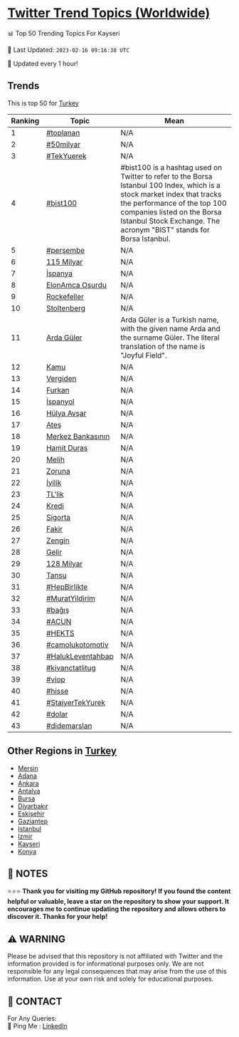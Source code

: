 [Twitter Trend Topics (Worldwide)](https://github.com/ErcinDedeoglu/Twitter-Trend-Topics)
==========


📊 Top 50 Trending Topics For Kayseri

📆 Last Updated: `2023-02-16 09:16:38 UTC`

🔧 Updated every 1 hour!


## Trends

This is top 50 for [Turkey](</Turkey>)

| Ranking | Topic | Mean |
| ------- | ------------ | ------------ |
| 1 | [#toplanan](http://twitter.com/search?q=%23toplanan) | N/A |
| 2 | [#50milyar](http://twitter.com/search?q=%2350milyar) | N/A |
| 3 | [#TekYuerek](http://twitter.com/search?q=%23TekYuerek) | N/A |
| 4 | [#bist100](http://twitter.com/search?q=%23bist100) | #bist100 is a hashtag used on Twitter to refer to the Borsa Istanbul 100 Index, which is a stock market index that tracks the performance of the top 100 companies listed on the Borsa Istanbul Stock Exchange. The acronym "BIST" stands for Borsa Istanbul. |
| 5 | [#perşembe](http://twitter.com/search?q=%23per%c5%9fembe) | N/A |
| 6 | [115 Milyar](http://twitter.com/search?q=115+Milyar) | N/A |
| 7 | [İspanya](http://twitter.com/search?q=%c4%b0spanya) | N/A |
| 8 | [ElonAmca Osurdu](http://twitter.com/search?q=ElonAmca+Osurdu) | N/A |
| 9 | [Rockefeller](http://twitter.com/search?q=Rockefeller) | N/A |
| 10 | [Stoltenberg](http://twitter.com/search?q=Stoltenberg) | N/A |
| 11 | [Arda Güler](http://twitter.com/search?q=Arda+G%c3%bcler) | Arda Güler is a Turkish name, with the given name Arda and the surname Güler. The literal translation of the name is "Joyful Field". |
| 12 | [Kamu](http://twitter.com/search?q=Kamu) | N/A |
| 13 | [Vergiden](http://twitter.com/search?q=Vergiden) | N/A |
| 14 | [Furkan](http://twitter.com/search?q=Furkan) | N/A |
| 15 | [İspanyol](http://twitter.com/search?q=%c4%b0spanyol) | N/A |
| 16 | [Hülya Avşar](http://twitter.com/search?q=H%c3%bclya+Av%c5%9far) | N/A |
| 17 | [Ateş](http://twitter.com/search?q=Ate%c5%9f) | N/A |
| 18 | [Merkez Bankasının](http://twitter.com/search?q=Merkez+Bankas%c4%b1n%c4%b1n) | N/A |
| 19 | [Hamit Duras](http://twitter.com/search?q=Hamit+Duras) | N/A |
| 20 | [Melih](http://twitter.com/search?q=Melih) | N/A |
| 21 | [Zoruna](http://twitter.com/search?q=Zoruna) | N/A |
| 22 | [İyilik](http://twitter.com/search?q=%c4%b0yilik) | N/A |
| 23 | [TL'lik](http://twitter.com/search?q=TL%27lik) | N/A |
| 24 | [Kredi](http://twitter.com/search?q=Kredi) | N/A |
| 25 | [Sigorta](http://twitter.com/search?q=Sigorta) | N/A |
| 26 | [Fakir](http://twitter.com/search?q=Fakir) | N/A |
| 27 | [Zengin](http://twitter.com/search?q=Zengin) | N/A |
| 28 | [Gelir](http://twitter.com/search?q=Gelir) | N/A |
| 29 | [128 Milyar](http://twitter.com/search?q=128+Milyar) | N/A |
| 30 | [Tansu](http://twitter.com/search?q=Tansu) | N/A |
| 31 | [#HepBirlikte](http://twitter.com/search?q=%23HepBirlikte) | N/A |
| 32 | [#MuratYildirim](http://twitter.com/search?q=%23MuratYildirim) | N/A |
| 33 | [#bağış](http://twitter.com/search?q=%23ba%c4%9f%c4%b1%c5%9f) | N/A |
| 34 | [#ACUN](http://twitter.com/search?q=%23ACUN) | N/A |
| 35 | [#HEKTS](http://twitter.com/search?q=%23HEKTS) | N/A |
| 36 | [#camolukotomotiv](http://twitter.com/search?q=%23camolukotomotiv) | N/A |
| 37 | [#HalukLeventahbap](http://twitter.com/search?q=%23HalukLeventahbap) | N/A |
| 38 | [#kivanctatlitug](http://twitter.com/search?q=%23kivanctatlitug) | N/A |
| 39 | [#viop](http://twitter.com/search?q=%23viop) | N/A |
| 40 | [#hisse](http://twitter.com/search?q=%23hisse) | N/A |
| 41 | [#StajyerTekYurek](http://twitter.com/search?q=%23StajyerTekYurek) | N/A |
| 42 | [#dolar](http://twitter.com/search?q=%23dolar) | N/A |
| 43 | [#didemarslan](http://twitter.com/search?q=%23didemarslan) | N/A |



## Other Regions in [Turkey](</Turkey>)

* [Mersin](</Turkey/Mersin.md>)
* [Adana](</Turkey/Adana.md>)
* [Ankara](</Turkey/Ankara.md>)
* [Antalya](</Turkey/Antalya.md>)
* [Bursa](</Turkey/Bursa.md>)
* [Diyarbakır](</Turkey/Diyarbakır.md>)
* [Eskişehir](</Turkey/Eskişehir.md>)
* [Gaziantep](</Turkey/Gaziantep.md>)
* [Istanbul](</Turkey/Istanbul.md>)
* [Izmir](</Turkey/Izmir.md>)
* [Kayseri](</Turkey/Kayseri.md>)
* [Konya](</Turkey/Konya.md>)



## 📝 NOTES

⭐⭐⭐ **Thank you for visiting my GitHub repository! If you found the content helpful or valuable, leave a star on the repository to show your support. It encourages me to continue updating the repository and allows others to discover it. Thanks for your help!**


## ⚠️ WARNING

Please be advised that this repository is not affiliated with Twitter and the information provided is for informational purposes only. We are not responsible for any legal consequences that may arise from the use of this information. Use at your own risk and solely for educational purposes.


## 📨 CONTACT

 For Any Queries:  
            🏓 Ping Me : [LinkedIn](https://www.linkedin.com/in/ercindedeoglu/)
